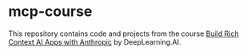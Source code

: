 # mcp-course

This repository contains code and projects from the course [Build Rich Context AI Apps with Anthropic](http://learn.deeplearning.ai/courses/mcp-build-rich-context-ai-apps-with-anthropic/) by DeepLearning.AI.
